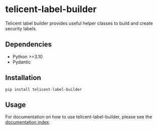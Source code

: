 # telicent-label-builder


Telicent label builder provides useful helper classes to build and create security labels.

## Dependencies

- Python \>=3.10
- Pydantic

## Installation

```shell
pip install telicent-label-builder
```

## Usage

For documentation on how to use telicent-label-builder, please see the [documentation index](docs/index.md). 
